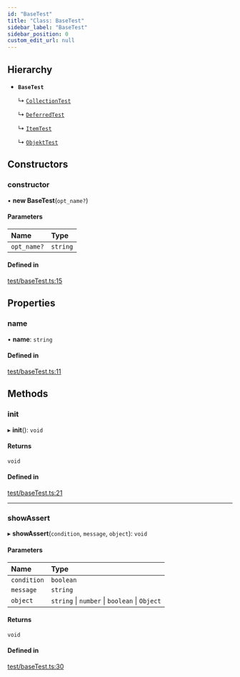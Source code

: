 ```yaml
---
id: "BaseTest"
title: "Class: BaseTest"
sidebar_label: "BaseTest"
sidebar_position: 0
custom_edit_url: null
---
```


## Hierarchy

- **`BaseTest`**

  ↳ [`CollectionTest`](CollectionTest.md)

  ↳ [`DeferredTest`](DeferredTest.md)

  ↳ [`ItemTest`](ItemTest.md)

  ↳ [`ObjektTest`](ObjektTest.md)

## Constructors

### constructor

• **new BaseTest**(`opt_name?`)

#### Parameters

| Name | Type |
| :------ | :------ |
| `opt_name?` | `string` |

#### Defined in

[test/baseTest.ts:15](https://bitbucket.org/siposdani87/sui-js/src/412afc3/src/test/baseTest.ts#lines-15)

## Properties

### name

• **name**: `string`

#### Defined in

[test/baseTest.ts:11](https://bitbucket.org/siposdani87/sui-js/src/412afc3/src/test/baseTest.ts#lines-11)

## Methods

### init

▸ **init**(): `void`

#### Returns

`void`

#### Defined in

[test/baseTest.ts:21](https://bitbucket.org/siposdani87/sui-js/src/412afc3/src/test/baseTest.ts#lines-21)

___

### showAssert

▸ **showAssert**(`condition`, `message`, `object`): `void`

#### Parameters

| Name | Type |
| :------ | :------ |
| `condition` | `boolean` |
| `message` | `string` |
| `object` | `string` \| `number` \| `boolean` \| `Object` |

#### Returns

`void`

#### Defined in

[test/baseTest.ts:30](https://bitbucket.org/siposdani87/sui-js/src/412afc3/src/test/baseTest.ts#lines-30)
